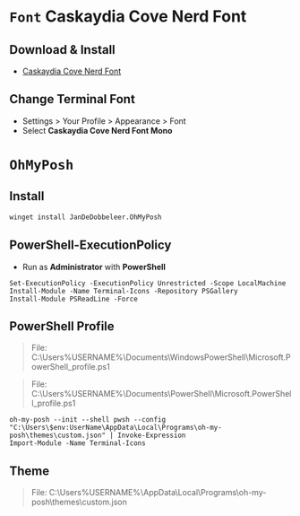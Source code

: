 # `Font` Caskaydia Cove Nerd Font

## Download & Install

- [Caskaydia Cove Nerd Font](https://github.com/ryanoasis/nerd-fonts/releases/download/v2.1.0/CascadiaCode.zip)

## Change Terminal Font

- Settings > Your Profile > Appearance > Font
- Select **Caskaydia Cove Nerd Font Mono**

# `OhMyPosh`

## Install

``` bash
winget install JanDeDobbeleer.OhMyPosh
```

## PowerShell-ExecutionPolicy


- Run as **Administrator** with **PowerShell**

```
Set-ExecutionPolicy -ExecutionPolicy Unrestricted -Scope LocalMachine
Install-Module -Name Terminal-Icons -Repository PSGallery
Install-Module PSReadLine -Force
```

## PowerShell Profile


> File: C:\Users\%USERNAME%\Documents\WindowsPowerShell\Microsoft.PowerShell_profile.ps1

> File: C:\Users\%USERNAME%\Documents\PowerShell\Microsoft.PowerShell_profile.ps1

```
oh-my-posh --init --shell pwsh --config "C:\Users\$env:UserName\AppData\Local\Programs\oh-my-posh\themes\custom.json" | Invoke-Expression
Import-Module -Name Terminal-Icons
```

## Theme

> File: C:\Users\%USERNAME%\AppData\Local\Programs\oh-my-posh\themes\custom.json